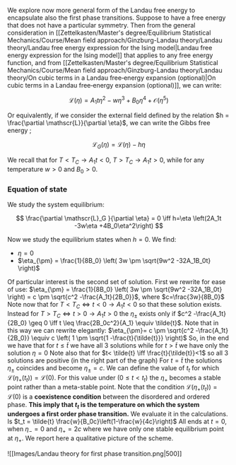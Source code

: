We explore now more general form of the Landau free energy to encapsulate also the first phase transitions.
Suppose to have a free energy that does not have a particular symmetry.
Then from the general consideration in [[Zettelkasten/Master's degree/Equilibrium Statistical Mechanics/Course/Mean field approach/Ginzburg-Landau theory/Landau theory/Landau free energy expression for the Ising model|Landau free energy expression for the Ising model]] that applies to any free energy function, and from [[Zettelkasten/Master's degree/Equilibrium Statistical Mechanics/Course/Mean field approach/Ginzburg-Landau theory/Landau theory/On cubic terms in a Landau free‐energy expansion (optional)|On cubic terms in a Landau free‐energy expansion (optional)]], we can write:

$$ \mathscr{L}(\eta) = A_1 t \eta^2 -w\eta^3 + B_0\eta^4 + \mathcal{O}(\eta^5) $$

Or equivalently, if we consider the external field defined by the relation $h = \frac{\partial \mathscr{L}}{\partial \eta}$, we can write the Gibbs free energy ;

$$ \mathscr{L}_G(\eta) = \mathscr{L}(\eta) -h\eta $$

We recall that for $T<T_C \to A_1t <0$, $T>T_C \to A_1t >0$, while for any temperature $w>0$ and  $B_0 >0$.
### Equation of state

We study the system equilibrium:

$$ \frac{\partial \mathscr{L}_G }{\partial \eta} = 0 \iff h=\eta \left(2A_1t -3w\eta +4B_0\eta^2\right) $$

Now we study the equilibrium states when $h=0$. We find:

- $\eta = 0$
- $\eta_{\pm} = \frac{1}{8B_0} \left( 3w \pm \sqrt{9w^2 -32A_1B_0t} \right)$

Of particular interest is the second set of solution. First we rewrite for ease of use: $\eta_{\pm} = \frac{1}{8B_0} \left( 3w \pm \sqrt{9w^2 -32A_1B_0t} \right) = c \pm \sqrt{c^2 -\frac{A_1t}{2B_0}}$, where $c=\frac{3w}{8B_0}$
Note now that for  $T<T_C \iff t<0 \to A_1t <0$ so that these solution exists. Instead for $T>T_C \iff t>0 \to A_1t >0$ the $\eta_{\pm}$ exists only if $c^2 -\frac{A_1t}{2B_0} \geq 0 \iff t \leq \frac{2B_0c^2}{A_1} \equiv \tilde{t}$.
Note that in this way we can rewrite elegantly: $\eta_{\pm}= c \pm \sqrt{c^2 -\frac{A_1t}{2B_0}} \equiv c \left( 1 \pm \sqrt{1 -\frac{t}{\tilde{t}}} \right)$
So, in the end we have that for $t\leq \tilde{t}$ we have all 3 solutions while for $t > \tilde{t}$ we have only the solution $\eta = 0$
Note also that for $t< \tilde{t} \iff \frac{t}{\tilde{t}}<1$ so all 3 solutions are positive (in the right part of the graph)
For $t=\tilde{t}$ the solutions $\eta_{\pm}$ coincides and become $\eta_{\pm} = c$.
We can define the value of $t_t$ for which $\mathscr{L}(\eta_+(t_t)) = \mathscr{L}(0)$. For this value under ($0\leq t<t_t$) the $\eta_+$ becomes a stable point rather than a meta-stable point. Note that the condition $\mathscr{L}(\eta_+(t_t)) = \mathscr{L}(0)$ is a **coexistence condition** between the disordered and ordered phase.
**This imply that $t_t$ is the temperature on which the system undergoes a first order phase transition.**
We evaluate it in the calculations. Is $t_t = \tilde{t} \frac{w}{B_0c}\left(1-\frac{w}{4c}\right)$
All ends at $t=0$, when $\eta_- =0$ and $\eta_+ = 2c$ where we have only one stable equilibrium point at $\eta_+$.
We report here a qualitative picture of the scheme.

![[Images/Landau theory for first phase transition.png|500]]
